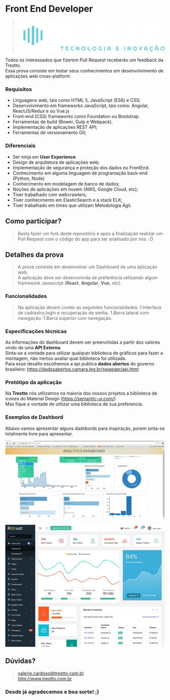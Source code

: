 # Front End Developer

> ![Logo Trestto](/.attachments/TR_LOGO_2.png)

Todos os interessados que fizerem Pull Request receberão um feedback da Trestto.<br>
Essa prova consiste em testar seus conhecimentos em desenvolvimento de aplicações web cross-platform.<br>

### Requisitos

- Linguagens web, tais como HTML 5, JavaScript (ES6) e CSS;
- Desenvolvimento em frameworks JavaScript, tais como: Angular, ReactJS/Redux e ou Vue.js
- Front-end (CSS) frameworks como Foundation ou Bootstrap.
- Ferramentas de build (Bower, Gulp e Webpack).
- Implementação de aplicações REST API;
- Ferramentas de versionamento Git;

### Diferenciais

- Ser ninja em **User Experience**.
- Design de arquitetura de aplicações web;
- Implementação de segurança e proteção dos dados no FrontEnd.
- Conhecimento em alguma linguagem de programação back-end (Python, Node)
- Conhecimento em modelagem de banco de dados;
- Noções de aplicações em nuvem (AWS, Google Cloud, etc);
- Tiver trabalhado com webcrawlers;
- Tiver conhecimento em ElasticSearch e a stack ELK;
- Tiver trabalhado em times que utilizam Metodologia Ágil.

## Como participar?

> Basta fazer um fork deste repositório e após a finalização realizar um Pull Request com o código do app para ser analisado por nós. :D 

## Detalhes da prova

> A prova consiste em desenvolver um Dashboard de uma aplicação web. <br>
> A aplicação deve ser desenvolvida de preferência utilizando algum framework Javascript (**React**, **Angular**, **Vue**, etc). <br>

### Funcionalidades

> Na aplicação devem conter as seguintes funcionalidades:
> 1.Interface de cadrastro,login e recuperação de senha.
> 1.Barra lateral com navegação.
> 1.Barra superior com navegação.

### Especificações técnicas

As informações do dashboard devem ser preenchidas a partir dos valores vindo de uma **API Externa**. <br>
Sinta-se a vontade para utilizar qualquer biblioteca de gráficos para fazer a montagem, não iremos avaliar qual biblioteca foi utilizada. <br>
Para esse desafio escolhemos a api publica **dados abertos** do governo brasileiro:
https://dadosabertos.camara.leg.br/swagger/api.html


### Protótipo da aplicação

Na **Trestto** nós utilizamos na maioria dos nossos projetos a biblioteca de icones do Material Design (https://semantic-ui.com/)<br>
Mas fique a vontade de utilizar uma biblioteca de sua preferencia.<br>


### Exemplos de Dashbord

Abaixo vamos apresentar alguns dashbords para inspiração, porem sinta-se totalmente livre para apresentar.


![Exemplo01.jpg](/.attachments/exemplo1.gif)


![Exemplo02.jpg](/.attachments/exemplo2.jpg)

## Dúvidas?
> valerio.cardoso@trestto.com.br <br>
> http://www.trestto.com.br

### Desde já agradecemos e boa sorte! ;)
